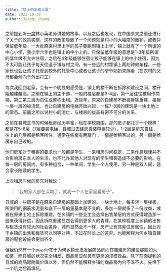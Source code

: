 ```yaml
---
title: "镇上的高楼大厦"
date: 2022-10-30
author: Jianqi Huang
---
```




之前提到听[一席](https://www.jianqihuang.com/cn/2022/10/16/%E9%AB%98%E4%B8%AD%E7%9A%84%E6%96%87%E7%A7%91/)林小英老师讲她的故事，以及之后也发现，在中国原来之前还进行了关于的政策实施，这样的政策导致了一个问题就是村小的大幅度的撤销，或者只保留低年级，一大批原来村里上学的孩子要跑到镇上上学，镇上就有了一个所谓的中心小学，我小学六年也是镇上的中小上的。只保留低年级的意思是1-3年级所谓的低年级不允许住宿，之后在4年级能够住宿让孩子能够在镇上的中小住宿，因为不太可能让孩子每天往返于镇与村之间，有一些远的村距镇上两刻钟的车程。一些家长也会让孩子托管到校外的托管中心或者让孩子的爷爷奶奶来照看（在农村的父母都会倾向于外出打工）

每次我回到老家，会有一个明显的感受是，镇上的楼不断在拆除和建设之间，楼开始越建越高。之前在镇上的主干道，一般的楼层都是3-4层，第一层往往被用作商铺，第二第三层为自住或整栋出租。近些年，原来的自建房不断被拆除重建，楼板一层一层的被浇筑，也让自建房的电梯开始兴起，一栋7-8层的建筑是一块土地上的常态。前面之所以说村小的消亡，与楼层的拔高有密不可分的关系。

之前在县城念书的时候租房经历丰富，租在学校周围，那的房子都几乎一个模样：都是在5-6层（7层要装电梯，县城过去建房自装电梯较少），1-2层是房东自住，往上的几层都是租客所住。通常在栋房有两扇门：一扇是给租客过的，另一扇是给房东自己过的。

他们房东对于租客的要求也一般都是学生，一来租房时间稳定，二来作息规律并不会影响房东本人的生活，也不允许其他人对现有的学生租客造成不必要的影响。在每一层的房间内，有多种组合，一种单间，学生一个人使用，另一种是双人间，适合家长陪读的学生。

上次租房时候的房东对我说：

> ”我的家人都在深圳了，就我一个人在家里看房子“。

县城的一些房子是在原来自建房的基础上加建的。一块土地上，每多浇一层楼板，所使用的钢筋水泥量和底下一层的量基本是不变的，多加一层就多了一份收益，或者在原来土地上拆除重建。在乡镇的一些业主会选择出售某层的方式获得建造那一层来获得补偿，因此拆除重建显然会得到更多人的青睐。在某种程度上乡镇的出售与租赁没有较大的社会差异，城市显然会不一样，房产证有其非住房属性，因此对于乡镇的出售和租赁可以同等对待，不过在时长上的差异。也能解释为何乡镇自建房的配套设施会更加齐全。

但我仍然有一个puzzle在于为何乡镇无法发展商品房而在自建房的建设那般如火如荼，而县城的状况完全相反，商品房显然具有更高的规模效益。除了前面提到的县城的商品房附属价值以外，但仍然不能解释乡镇的商品房为何不温不火。先埋下一个坑之后再填坑。













